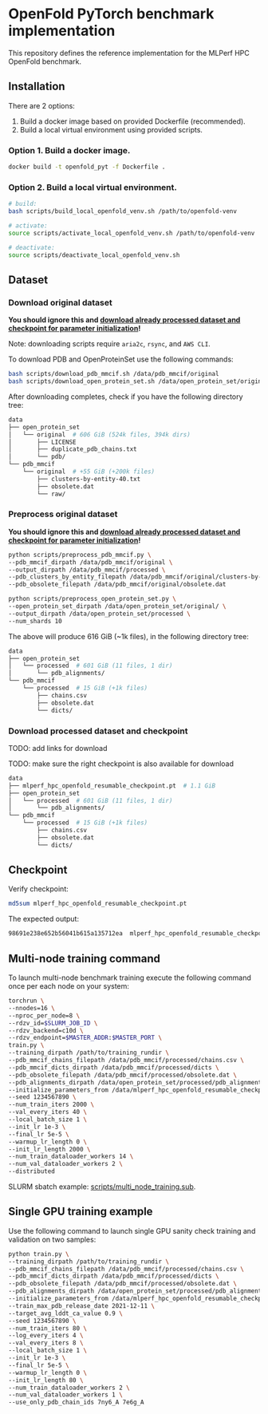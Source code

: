 # OpenFold PyTorch benchmark implementation

This repository defines the reference implementation for the MLPerf HPC OpenFold benchmark.

## Installation

There are 2 options:

1. Build a docker image based on provided Dockerfile (recommended).
2. Build a local virtual environment using provided scripts.

### Option 1. Build a docker image.

```bash
docker build -t openfold_pyt -f Dockerfile .
```

### Option 2. Build a local virtual environment.

```bash
# build:
bash scripts/build_local_openfold_venv.sh /path/to/openfold-venv

# activate:
source scripts/activate_local_openfold_venv.sh /path/to/openfold-venv

# deactivate:
source scripts/deactivate_local_openfold_venv.sh
```

## Dataset

### Download original dataset

**You should ignore this and [download already processed dataset and checkpoint for parameter initialization](#download-processed-dataset-and-checkpoint)!**

Note: downloading scripts require `aria2c`, `rsync`, and `AWS CLI`.

To download PDB and OpenProteinSet use the following commands:

```bash
bash scripts/download_pdb_mmcif.sh /data/pdb_mmcif/original
bash scripts/download_open_protein_set.sh /data/open_protein_set/original
```

After downloading completes, check if you have the following directory tree:

```bash
data
├── open_protein_set
│   └── original  # 606 GiB (524k files, 394k dirs)
│       ├── LICENSE
│       ├── duplicate_pdb_chains.txt
│       └── pdb/
└── pdb_mmcif
    └── original  # +55 GiB (+200k files)
        ├── clusters-by-entity-40.txt
        ├── obsolete.dat
        └── raw/
```

### Preprocess original dataset

**You should ignore this and [download already processed dataset and checkpoint for parameter initialization](#download-processed-dataset-and-checkpoint)!**

```bash
python scripts/preprocess_pdb_mmcif.py \
--pdb_mmcif_dirpath /data/pdb_mmcif/original \
--output_dirpath /data/pdb_mmcif/processed \
--pdb_clusters_by_entity_filepath /data/pdb_mmcif/original/clusters-by-entity-40.txt \
--pdb_obsolete_filepath /data/pdb_mmcif/original/obsolete.dat

python scripts/preprocess_open_protein_set.py \
--open_protein_set_dirpath /data/open_protein_set/original/ \
--output_dirpath /data/open_protein_set/processed \
--num_shards 10
```

The above will produce 616 GiB (~1k files), in the following directory tree:

```bash
data
├── open_protein_set
│   └── processed  # 601 GiB (11 files, 1 dir)
│       └── pdb_alignments/
└── pdb_mmcif
    └── processed  # 15 GiB (+1k files)
        ├── chains.csv
        ├── obsolete.dat
        └── dicts/
```

### Download processed dataset and checkpoint

TODO: add links for download

TODO: make sure the right checkpoint is also available for download

```bash
data
├── mlperf_hpc_openfold_resumable_checkpoint.pt  # 1.1 GiB
├── open_protein_set
│   └── processed  # 601 GiB (11 files, 1 dir)
│       └── pdb_alignments/
└── pdb_mmcif
    └── processed  # 15 GiB (+1k files)
        ├── chains.csv
        ├── obsolete.dat
        └── dicts/
```

## Checkpoint

Verify checkpoint:

```bash
md5sum mlperf_hpc_openfold_resumable_checkpoint.pt
```

The expected output:

```bash
98691e238e652b56041b615a135712ea  mlperf_hpc_openfold_resumable_checkpoint.pt
```

## Multi-node training command

To launch multi-node benchmark training execute the following command once per each node on your system:

```bash
torchrun \
--nnodes=16 \
--nproc_per_node=8 \
--rdzv_id=$SLURM_JOB_ID \
--rdzv_backend=c10d \
--rdzv_endpoint=$MASTER_ADDR:$MASTER_PORT \
train.py \
--training_dirpath /path/to/training_rundir \
--pdb_mmcif_chains_filepath /data/pdb_mmcif/processed/chains.csv \
--pdb_mmcif_dicts_dirpath /data/pdb_mmcif/processed/dicts \
--pdb_obsolete_filepath /data/pdb_mmcif/processed/obsolete.dat \
--pdb_alignments_dirpath /data/open_protein_set/processed/pdb_alignments \
--initialize_parameters_from /data/mlperf_hpc_openfold_resumable_checkpoint.pt \
--seed 1234567890 \
--num_train_iters 2000 \
--val_every_iters 40 \
--local_batch_size 1 \
--init_lr 1e-3 \
--final_lr 5e-5 \
--warmup_lr_length 0 \
--init_lr_length 2000 \
--num_train_dataloader_workers 14 \
--num_val_dataloader_workers 2 \
--distributed
```

SLURM sbatch example: [scripts/multi_node_training.sub](scripts/multi_node_training.sub).

## Single GPU training example

Use the following command to launch single GPU sanity check training and validation on two samples:

```bash
python train.py \
--training_dirpath /path/to/training_rundir \
--pdb_mmcif_chains_filepath /data/pdb_mmcif/processed/chains.csv \
--pdb_mmcif_dicts_dirpath /data/pdb_mmcif/processed/dicts \
--pdb_obsolete_filepath /data/pdb_mmcif/processed/obsolete.dat \
--pdb_alignments_dirpath /data/open_protein_set/processed/pdb_alignments \
--initialize_parameters_from /data/mlperf_hpc_openfold_resumable_checkpoint.pt \
--train_max_pdb_release_date 2021-12-11 \
--target_avg_lddt_ca_value 0.9 \
--seed 1234567890 \
--num_train_iters 80 \
--log_every_iters 4 \
--val_every_iters 8 \
--local_batch_size 1 \
--init_lr 1e-3 \
--final_lr 5e-5 \
--warmup_lr_length 0 \
--init_lr_length 80 \
--num_train_dataloader_workers 2 \
--num_val_dataloader_workers 1 \
--use_only_pdb_chain_ids 7ny6_A 7e6g_A
```
